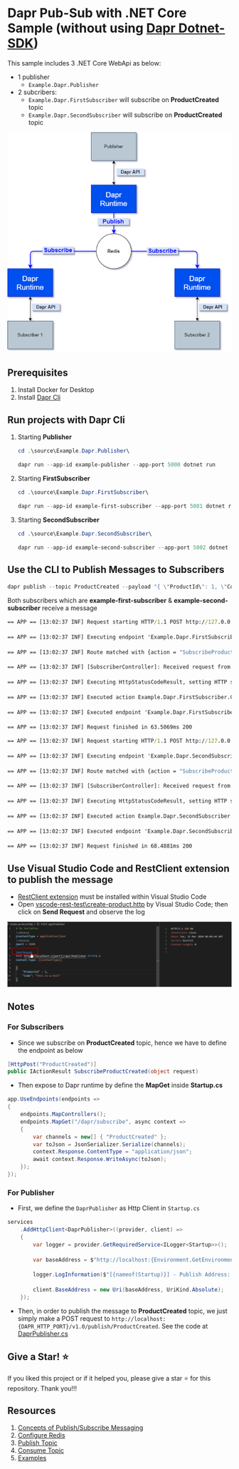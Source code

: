 # Dapr Pub-Sub with .NET Core Sample (without using [Dapr Dotnet-SDK](https://github.com/dapr/dotnet-sdk))

This sample includes 3 .NET Core WebApi as below:

- 1 publisher
  - `Example.Dapr.Publisher`
- 2 subcribers:
  - `Example.Dapr.FirstSubscriber` will subscribe on **ProductCreated** topic
  - `Example.Dapr.SecondSubscriber` will subscribe on **ProductCreated** topic

![](assets/dapr-pubsub-netcore.png)

## Prerequisites

1. Install Docker for Desktop
2. Install [Dapr Cli](https://github.com/dapr/docs/blob/master/getting-started/environment-setup.md)

## Run projects with Dapr Cli

1. Starting **Publisher**

    ```powershell
    cd .\source\Example.Dapr.Publisher\
    ```

    ```powershell
    dapr run --app-id example-publisher --app-port 5000 dotnet run
    ```

2. Starting **FirstSubscriber**

    ```powershell
    cd .\source\Example.Dapr.FirstSubscriber\
    ```

    ```powershell
    dapr run --app-id example-first-subscriber --app-port 5001 dotnet run
    ```

3. Starting **SecondSubscriber**

    ```powershell
    cd .\source\Example.Dapr.SecondSubscriber\
    ```

    ```powershell
    dapr run --app-id example-second-subscriber --app-port 5002 dotnet run
    ```

## Use the CLI to Publish Messages to Subscribers

```powershell
dapr publish --topic ProductCreated --payload "{ \"ProductId\": 1, \"Code\":\"this-is-a-test\" }"
```

Both subscribers which are **example-first-subscriber** & **example-second-subscriber** receive a message

```cmd
== APP == [13:02:37 INF] Request starting HTTP/1.1 POST http://127.0.0.1:5001/ProductCreated application/cloudevents+json 220

== APP == [13:02:37 INF] Executing endpoint 'Example.Dapr.FirstSubscriber.Controllers.SubscriberController.SubscribeProductCreated (Example.Dapr.FirstSubscriber)'

== APP == [13:02:37 INF] Route matched with {action = "SubscribeProductCreated", controller = "Subscriber"}. Executing controller action with signature Microsoft.AspNetCore.Mvc.IActionResult SubscribeProductCreated(System.Object) on controller Example.Dapr.FirstSubscriber.Controllers.SubscriberController (Example.Dapr.FirstSubscriber).

== APP == [13:02:37 INF] [SubscriberController]: Received request from publisher: {"id":"d00c95b3-3b28-4da6-85c1-ec5563bffb21","source":"example-publisher","type":"com.dapr.event.sent","specversion":"0.3","datacontenttype":"application/json","data":{"ProductId":1,"Code":"this-is-a-test"},"subject":""}

== APP == [13:02:37 INF] Executing HttpStatusCodeResult, setting HTTP status code 200

== APP == [13:02:37 INF] Executed action Example.Dapr.FirstSubscriber.Controllers.SubscriberController.SubscribeProductCreated (Example.Dapr.FirstSubscriber) in 19.6132ms

== APP == [13:02:37 INF] Executed endpoint 'Example.Dapr.FirstSubscriber.Controllers.SubscriberController.SubscribeProductCreated (Example.Dapr.FirstSubscriber)'

== APP == [13:02:37 INF] Request finished in 63.5069ms 200
```

```cmd
== APP == [13:02:37 INF] Request starting HTTP/1.1 POST http://127.0.0.1:5002/ProductCreated application/cloudevents+json 220

== APP == [13:02:37 INF] Executing endpoint 'Example.Dapr.SecondSubscriber.Controllers.SubscriberController.SubscribeProductCreated (Example.Dapr.SecondSubscriber)'

== APP == [13:02:37 INF] Route matched with {action = "SubscribeProductCreated", controller = "Subscriber"}. Executing controller action with signature Microsoft.AspNetCore.Mvc.IActionResult SubscribeProductCreated(System.Object) on controller Example.Dapr.SecondSubscriber.Controllers.SubscriberController (Example.Dapr.SecondSubscriber).

== APP == [13:02:37 INF] [SubscriberController]: Received request from publisher: {"id":"d00c95b3-3b28-4da6-85c1-ec5563bffb21","source":"example-publisher","type":"com.dapr.event.sent","specversion":"0.3","datacontenttype":"application/json","data":{"ProductId":1,"Code":"this-is-a-test"},"subject":""}

== APP == [13:02:37 INF] Executing HttpStatusCodeResult, setting HTTP status code 200

== APP == [13:02:37 INF] Executed action Example.Dapr.SecondSubscriber.Controllers.SubscriberController.SubscribeProductCreated (Example.Dapr.SecondSubscriber) in 25.8006ms

== APP == [13:02:37 INF] Executed endpoint 'Example.Dapr.SecondSubscriber.Controllers.SubscriberController.SubscribeProductCreated (Example.Dapr.SecondSubscriber)'

== APP == [13:02:37 INF] Request finished in 68.4881ms 200
```

## Use Visual Studio Code and RestClient extension to publish the message

- [RestClient extension](https://marketplace.visualstudio.com/items?itemName=humao.rest-client) must be installed within Visual Studio Code
- Open [vscode-rest-test\create-product.http](vscode-rest-test/create-product.http) by Visual Studio Code; then click on **Send Request** and observe the log

![](assets/use-restclient.png)

## Notes

### For Subscribers

- Since we subscribe on **ProductCreated** topic, hence we have to define the endpoint as below

```csharp
[HttpPost("ProductCreated")]
public IActionResult SubscribeProductCreated(object request)
```

- Then expose to Dapr runtime by define the **MapGet** inside **Startup.cs**

```csharp
app.UseEndpoints(endpoints =>
{
    endpoints.MapControllers();
    endpoints.MapGet("/dapr/subscribe", async context =>
    {
        var channels = new[] { "ProductCreated" };
        var toJson = JsonSerializer.Serialize(channels);
        context.Response.ContentType = "application/json";
        await context.Response.WriteAsync(toJson);
    });
});
```

### For Publisher

- First, we define the `DaprPublisher` as Http Client in `Startup.cs`

```csharp
services
    .AddHttpClient<DaprPublisher>((provider, client) =>
    {
        var logger = provider.GetRequiredService<ILogger<Startup>>();

        var baseAddress = $"http://localhost:{Environment.GetEnvironmentVariable("DAPR_HTTP_PORT")}";

        logger.LogInformation($"[{nameof(Startup)}] - Publish Address: {baseAddress}");

        client.BaseAddress = new Uri(baseAddress, UriKind.Absolute);
    });
```

- Then, in order to publish the message to **ProductCreated** topic, we just simply make a POST request to `http://localhost:{DAPR_HTTP_PORT}/v1.0/publish/ProductCreated`. See the code at [DaprPublisher.cs](/source/Example.Dapr.Publisher/Publisher/DaprPublisher.cs)

## Give a Star! :star:

If you liked this project or if it helped you, please give a star :star: for this repository. Thank you!!!

## Resources

1. [Concepts of Publish/Subscribe Messaging](https://github.com/dapr/docs/tree/master/concepts/publish-subscribe-messaging)
2. [Configure Redis](https://github.com/dapr/docs/tree/master/howto/configure-redis)
3. [Publish Topic](https://github.com/dapr/docs/tree/master/howto/publish-topic)
4. [Consume Topic](https://github.com/dapr/docs/tree/master/howto/consume-topic)
5. [Examples](https://github.com/dapr/samples/tree/master/4.pub-sub)